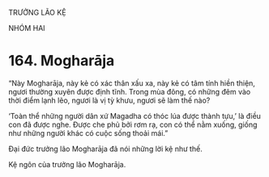 TRƯỞNG LÃO KỆ

NHÓM HAI

# 164. Mogharāja

“Này Mogharāja, này kẻ có xác thân xấu xa, này kẻ có tâm tính hiền thiện, ngươi thường xuyên được định tĩnh. Trong mùa đông, có những đêm vào thời điểm lạnh lẽo, ngươi là vị tỳ khưu, ngươi sẽ làm thế nào?

‘Toàn thể những người dân xứ Magadha có thóc lúa được thành tựu,’ là điều con đã được nghe. Được che phủ bởi rơm rạ, con có thể nằm xuống, giống như những người khác có cuộc sống thoải mái.”

Đại đức trưởng lão Mogharāja đã nói những lời kệ như thế.

Kệ ngôn của trưởng lão Mogharāja.
